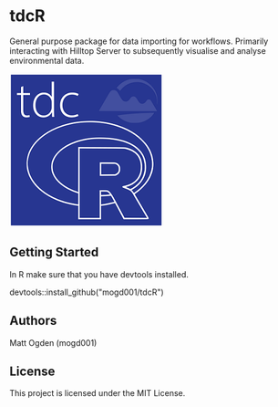 # tdcR
General purpose package for data importing for workflows. 
Primarily interacting with Hilltop Server to subsequently visualise and analyse environmental data.

![](./man/tdcR.png)

## Getting Started 
In R make sure that you have devtools installed.

devtools::install_github("mogd001/tdcR") 

## Authors
Matt Ogden (mogd001)

## License
This project is licensed under the MIT License.
